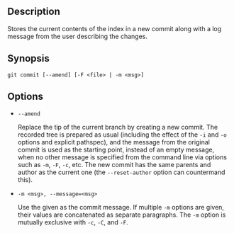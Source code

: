 ## Description

Stores the current contents of the index in a new commit along with a log message from the user describing the changes.

## Synopsis

`git commit [--amend] [-F <file> | -m <msg>]`

## Options

- `--amend`

    Replace the tip of the current branch by creating a new commit. The recorded tree is prepared as usual (including the effect of the `-i` and `-o` options and explicit pathspec), and the message from the original commit is used as the starting point, instead of an empty message, when no other message is specified from the command line via options such as `-m`, `-F`, `-c`, etc. The new commit has the same parents and author as the current one (the `--reset-author` option can countermand this).

- `-m <msg>, --message=<msg>`

    Use the given <msg> as the commit message. If multiple `-m` options are given, their values are concatenated as separate paragraphs. The `-m` option is mutually exclusive with `-c`, `-C`, and `-F`.
